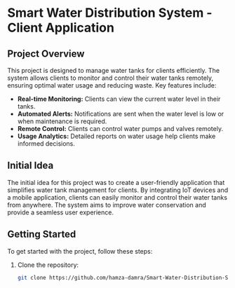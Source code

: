 # Smart Water Distribution System - Client Application

## Project Overview

This project is designed to manage water tanks for clients efficiently. The system allows clients to monitor and control their water tanks remotely, ensuring optimal water usage and reducing waste. Key features include:

- **Real-time Monitoring:** Clients can view the current water level in their tanks.
- **Automated Alerts:** Notifications are sent when the water level is low or when maintenance is required.
- **Remote Control:** Clients can control water pumps and valves remotely.
- **Usage Analytics:** Detailed reports on water usage help clients make informed decisions.

## Initial Idea

The initial idea for this project was to create a user-friendly application that simplifies water tank management for clients. By integrating IoT devices and a mobile application, clients can easily monitor and control their water tanks from anywhere. The system aims to improve water conservation and provide a seamless user experience.

## Getting Started

To get started with the project, follow these steps:

1. Clone the repository:
   ```bash
   git clone https://github.com/hamza-damra/Smart-Water-Distribution-System-Client-Application.git
